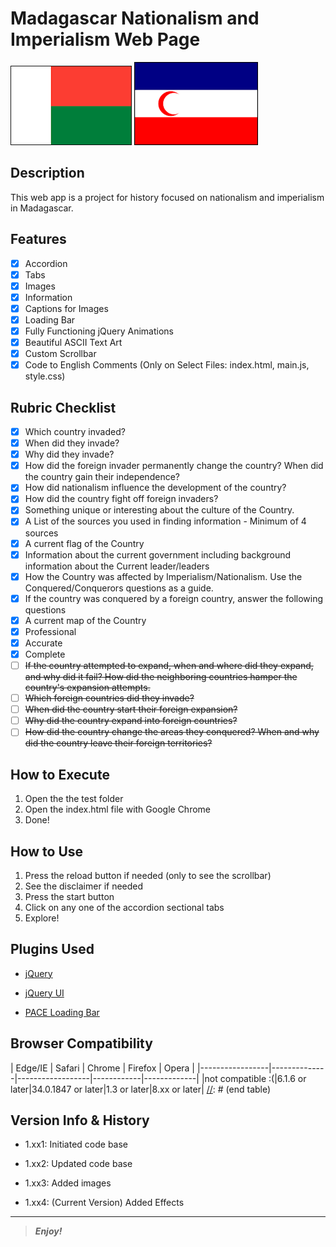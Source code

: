 [comment]: # (Start README.md markdown script)

<!-- 
  __  __           _                                      
 |  \/  |         | |                                     
 | \  / | __ _  __| | __ _  __ _  __ _ ___  ___ __ _ _ __ 
 | |\/| |/ _` |/ _` |/ _` |/ _` |/ _` / __|/ __/ _` | '__|
 | |  | | (_| | (_| | (_| | (_| | (_| \__ \ (_| (_| | |   
 |_|  |_|\__,_|\__,_|\__,_|\__, |\__,_|___/\___\__,_|_|   
                            __/ |                         
                           |___/                                                                                                                                                 
-->

Madagascar Nationalism and Imperialism Web Page
===============================================

![Madagascar Flag](images/madagascar_flag_2.png "Madagascar Flag")
![Madagascar Colonial Flag](images/madagascar_flag_1.gif "Madagascar Colonial Flag")

## Description

<span>This web app is a project for history focused on nationalism and imperialism in Madagascar.</span>

## Features

- [x] Accordion
- [x] Tabs
- [x] Images
- [x] Information
- [x] Captions for Images
- [x] Loading Bar
- [x] Fully Functioning jQuery Animations
- [x] Beautiful ASCII Text Art
- [x] Custom Scrollbar
- [x] Code to English Comments (Only on Select Files: index.html, main.js, style.css)

## Rubric Checklist

- [x] Which country invaded? 
- [x] When did they invade? 
- [x] Why did they invade? 
- [x] How did the foreign invader permanently change the country? When did the country gain their independence? 
- [x] How did nationalism influence the development of the country? 
- [x] How did the country fight off foreign invaders? 
- [x] Something unique or interesting about the culture of the Country.
- [x] A List of the sources you used in finding information - Minimum of 4 sources
- [x] A current flag of the Country
- [x] Information about the current government including background information about the Current leader/leaders
- [x] How the Country was affected by Imperialism/Nationalism. Use the Conquered/Conquerors questions as a guide.
- [x] If the country was conquered by a foreign country, answer the following questions
- [x] A current map of the Country 
- [x] Professional
- [x] Accurate
- [x] Complete
- [ ] ~~If the country attempted to expand, when and where did they expand, and why did it fail? How did the neighboring countries 			hamper the country's expansion attempts.~~
- [ ] ~~Which foreign countries did they invade?~~
- [ ] ~~When did the country start their foreign expansion?~~ 
- [ ] ~~Why did the country expand into foreign countries?~~
- [ ] ~~How did the country change the areas they conquered? When and why did the country leave their foreign territories?~~

## How to Execute

1. Open the the test folder
2. Open the index.html file with Google Chrome
3. Done!

## How to Use

1. Press the reload button if needed (only to see the scrollbar)
2. See the disclaimer if needed
3. Press the start button
4. Click on any one of the accordion sectional tabs
5. Explore!   

## Plugins Used

+ [jQuery][1]
- [jQuery UI][2]
* [PACE Loading Bar][3]

[1]: http://www.jquery.com/  "jQuery"
[2]: http://www.jqueryui.com/  "jQuery UI"
[3]: http://github.hubspot.com/pace/docs/welcome/  (PACE Loading Bar)

Browser Compatibility
---------------------

[//]: # (start table)
|     Edge/IE     |    Safari    |      Chrome      |   Firefox  |    Opera    |
|-----------------|--------------|------------------|------------|-------------|
|not compatible :(|6.1.6 or later|34.0.1847 or later|1.3 or later|8.xx or later|
[//]: # (end table)

Version Info & History
----------------------
+ 1.xx1: Initiated code base
- 1.xx2: Updated code base
* 1.xx3: Added images
+ 1.xx4: (Current Version) Added Effects

________

> **_Enjoy!_**

[comment]: # (End README.md markdown script)
